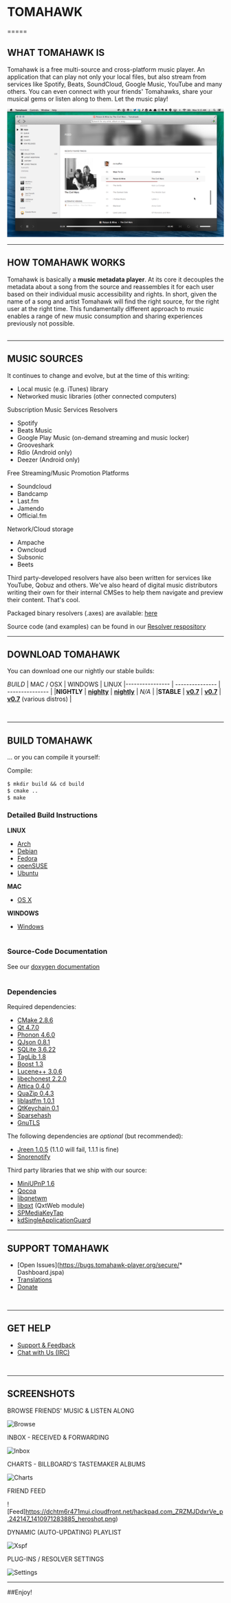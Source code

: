 # TOMAHAWK

=====
## WHAT TOMAHAWK IS

Tomahawk is a free multi-source and cross-platform music player. An application that can play not only your local files, but also stream from services like Spotify, Beats, SoundCloud, Google Music, YouTube and many others. You can even connect with your friends' Tomahawks, share your musical gems or listen along to them. Let the music play!

![Tomahawk Screenshot](/data/screenshots/tomahawk-screenshot.png?raw=true)

------------------------------
## HOW TOMAHAWK WORKS
Tomahawk is basically a **music metadata player**.  At its core it decouples the metadata about a song from the source and reassembles it for each user based on their individual music accessibility and rights. In short, given the name of a song and artist Tomahawk will find the right source, for the right user at the right time.  This fundamentally different approach to music enables a range of new music consumption and sharing experiences previously not possible. 
<br /><br />

------------------------------
## MUSIC SOURCES
It continues to change and evolve, but at the time of this writing:

* Local music (e.g. iTunes) library
* Networked music libraries (other connected computers)

Subscription Music Services Resolvers

* Spotify
* Beats Music
* Google Play Music (on-demand streaming and music locker)
* Grooveshark 
* Rdio (Android only)
* Deezer (Android only)

Free Streaming/Music Promotion Platforms

* Soundcloud
* Bandcamp
* Last.fm
* Jamendo
* Official.fm


Network/Cloud storage
* Ampache
* Owncloud
* Subsonic
* Beets

Third party-developed resolvers have also been written for services like YouTube, Qobuz and others. We've also heard of digital music distributors writing their own for their internal CMSes to help them navigate and preview their content. That's cool.

Packaged binary resolvers (.axes) are available: [here](http://teom.org/axes)

Source code (and examples) can be found in our [Resolver respository](https://github.com/tomahawk-player/tomahawk-resolvers)

------------------------------
## DOWNLOAD TOMAHAWK

You can download one our nightly our stable builds:

*BUILD* | MAC / OSX | WINDOWS | LINUX 
|---------------- | --------------- | --------------- |
|**NIGHTLY**     | [**nighlty**](http://download.tomahawk-player.org/nightly/mac/Tomahawk-latest.dmg) | [**nightly**](http://download.tomahawk-player.org/nightly/windows/tomahawk-latest.exe)  | *N/A* |
|**STABLE**      | [**v0.7**](http://download.tomahawk-player.org/Tomahawk-0.7.0.dmg)       | [**v0.7**](http://download.tomahawk-player.org/tomahawk-0.7.0.exe) | [**v0.7**](http://www.tomahawk-player.org/download.html#linux) (various distros) |

<br />

------------------------------
## BUILD TOMAHAWK

... or you can compile it yourself:

Compile:

    $ mkdir build && cd build
    $ cmake ..
    $ make

### Detailed Build Instructions


**LINUX**

* [Arch](http://wiki.tomahawk-player.org/index.php/Building_ArchLinux_package)
* [Debian](http://wiki.tomahawk-player.org/index.php/Building_on_Debian)
* [Fedora](http://wiki.tomahawk-player.org/index.php/Building_on_Fedora)
* [openSUSE](http://wiki.tomahawk-player.org/index.php/Building_on_openSUSE)
* [Ubuntu](http://wiki.tomahawk-player.org/index.php/Building_on_Ubuntu)


**MAC**

* [OS X](http://wiki.tomahawk-player.org/index.php/Building_OS_X_Application_Bunde)


**WINDOWS**

* [Windows](http://wiki.tomahawk-player.org/index.php/Building_Windows_Binary)
<br /><br />

### Source-Code Documentation

See our [doxygen documentation](http://dev.tomahawk-player.org/api/classes.html)
<br /><br />


### Dependencies


Required dependencies:

* [CMake 2.8.6](http://www.cmake.org/)
* [Qt 4.7.0](http://qt-project.org/)
* [Phonon 4.6.0 ](http://phonon.kde.org/)
* [QJson 0.8.1](http://qjson.sourceforge.net/)
* [SQLite 3.6.22](http://www.sqlite.org/)
* [TagLib 1.8](http://developer.kde.org/~wheeler/taglib.html)
* [Boost 1.3](http://www.boost.org/)
* [Lucene++ 3.0.6](https://github.com/luceneplusplus/LucenePlusPlus/)
* [libechonest 2.2.0](http://projects.kde.org/projects/playground/libs/libechonest/)
* [Attica 0.4.0](ftp://ftp.kde.org/pub/kde/stable/attica/)
* [QuaZip 0.4.3](http://quazip.sourceforge.net/)
* [liblastfm 1.0.1](https://github.com/lastfm/liblastfm/)
* [QtKeychain 0.1](https://github.com/frankosterfeld/qtkeychain/)
* [Sparsehash](https://code.google.com/p/sparsehash/)
* [GnuTLS](http://gnutls.org/)

The following dependencies are *optional* (but recommended):

* [Jreen 1.0.5](http://qutim.org/jreen/) (1.1.0 will fail, 1.1.1 is fine)
* [Snorenotify](https://github.com/Snorenotify/Snorenotify/)

Third party libraries that we ship with our source:

* [MiniUPnP 1.6](http://miniupnp.free.fr/)
* [Qocoa](https://github.com/mikemcquaid/Qocoa/)
* [libqnetwm](http://code.google.com/p/libqnetwm/)
* [libqxt](http://libqxt.org/) (QxtWeb module) 
* [SPMediaKeyTap](https://github.com/nevyn/SPMediaKeyTap/)
* [kdSingleApplicationGuard](http://www.kdab.com/)

------------------------------

## SUPPORT TOMAHAWK
* [Open Issues](https://bugs.tomahawk-player.org/secure/* Dashboard.jspa)
* [Translations](https://www.transifex.com/projects/p/tomahawk/)
* [Donate](https://flattr.com/thing/169312/Tomahawk)

<br />

------------------------------
## GET HELP
* [Support & Feedback](http://tomahawk.uservoice.com)
* [Chat with Us (IRC)](irc://irc.freenode.net/tomahawk)

<br />


------------------------------
## SCREENSHOTS

BROWSE FRIENDS' MUSIC & LISTEN ALONG

![Browse](https://dchtm6r471mui.cloudfront.net/hackpad.com_ZRZMJDdxrVe_p.242147_1410998050088_listen-along.jpg)

INBOX - RECEIVED & FORWARDING

![Inbox](https://dchtm6r471mui.cloudfront.net/hackpad.com_ZRZMJDdxrVe_p.242147_1410997751044_inbox.jpg)

CHARTS - BILLBOARD'S TASTEMAKER ALBUMS

![Charts](https://dchtm6r471mui.cloudfront.net/hackpad.com_ZRZMJDdxrVe_p.242147_1410997901969_charts.jpg)

FRIEND FEED

![Feed]https://dchtm6r471mui.cloudfront.net/hackpad.com_ZRZMJDdxrVe_p.242147_1410971283885_heroshot.png)


DYNAMIC (AUTO-UPDATING) PLAYLIST

![Xspf](https://dchtm6r471mui.cloudfront.net/hackpad.com_ZRZMJDdxrVe_p.242147_1410998362549_dynamic-playlist-1.jpg)


PLUG-INS / RESOLVER SETTINGS

![Settings](https://dchtm6r471mui.cloudfront.net/hackpad.com_ZRZMJDdxrVe_p.242147_1410998587408_prefs.jpg)

--------------

##Enjoy!
